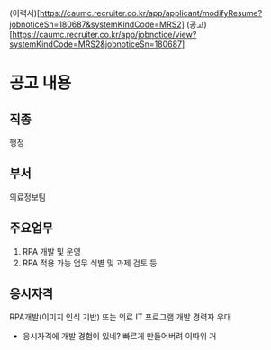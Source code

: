 


(이력서)[https://caumc.recruiter.co.kr/app/applicant/modifyResume?jobnoticeSn=180687&systemKindCode=MRS2]
(공고)[https://caumc.recruiter.co.kr/app/jobnotice/view?systemKindCode=MRS2&jobnoticeSn=180687]


# 공고 내용
## 직종
행정

## 부서
의료정보팀

## 주요업무
1. RPA 개발 및 운영
2. RPA 적용 가능 업무 식별 및 과제 검토 등

## 응시자격
RPA개발(이미지 인식 기반) 또는  의료 IT 프로그램 개발 경력자 우대
- 응시자격에 개발 경험이 있네? 빠르게 만들어버려 이따위 거






